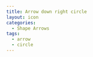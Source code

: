 ```yaml
---
title: Arrow down right circle
layout: icon
categories:
  - Shape Arrows
tags:
  - arrow
  - circle
---
```

